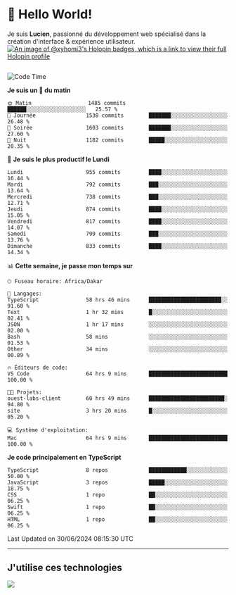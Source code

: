 # 👋 Hello World!

Je suis **Lucien**, passionné du développement web spécialisé dans la création d'interface & expérience utilisateur.
[![An image of @xyhomi3's Holopin badges, which is a link to view their full Holopin profile](https://holopin.me/xyhomi3)](https://holopin.io/@xyhomi3)

##

<!--START_SECTION:waka-->
![Code Time](http://img.shields.io/badge/Code%20Time-1%2C492%20hrs%2020%20mins-blue)

**Je suis un 🐤 du matin** 

```text
🌞 Matin                  1485 commits        ██████░░░░░░░░░░░░░░░░░░░   25.57 % 
🌆 Journée                1538 commits        ███████░░░░░░░░░░░░░░░░░░   26.48 % 
🌃 Soirée                 1603 commits        ███████░░░░░░░░░░░░░░░░░░   27.60 % 
🌙 Nuit                   1182 commits        █████░░░░░░░░░░░░░░░░░░░░   20.35 % 
```
📅 **Je suis le plus productif le Lundi** 

```text
Lundi                    955 commits         ████░░░░░░░░░░░░░░░░░░░░░   16.44 % 
Mardi                    792 commits         ███░░░░░░░░░░░░░░░░░░░░░░   13.64 % 
Mercredi                 738 commits         ███░░░░░░░░░░░░░░░░░░░░░░   12.71 % 
Jeudi                    874 commits         ████░░░░░░░░░░░░░░░░░░░░░   15.05 % 
Vendredi                 817 commits         ████░░░░░░░░░░░░░░░░░░░░░   14.07 % 
Samedi                   799 commits         ███░░░░░░░░░░░░░░░░░░░░░░   13.76 % 
Dimanche                 833 commits         ████░░░░░░░░░░░░░░░░░░░░░   14.34 % 
```


📊 **Cette semaine, je passe mon temps sur** 

```text
🕑︎ Fuseau horaire: Africa/Dakar

💬 Langages: 
TypeScript               58 hrs 46 mins      ███████████████████████░░   91.60 % 
Text                     1 hr 32 mins        █░░░░░░░░░░░░░░░░░░░░░░░░   02.41 % 
JSON                     1 hr 17 mins        ░░░░░░░░░░░░░░░░░░░░░░░░░   02.00 % 
Bash                     58 mins             ░░░░░░░░░░░░░░░░░░░░░░░░░   01.53 % 
Other                    34 mins             ░░░░░░░░░░░░░░░░░░░░░░░░░   00.89 % 

🔥 Éditeurs de code: 
VS Code                  64 hrs 9 mins       █████████████████████████   100.00 % 

🐱‍💻 Projets: 
ouest-labs-client        60 hrs 49 mins      ████████████████████████░   94.80 % 
site                     3 hrs 20 mins       █░░░░░░░░░░░░░░░░░░░░░░░░   05.20 % 

💻 Système d'exploitation: 
Mac                      64 hrs 9 mins       █████████████████████████   100.00 % 
```

**Je code principalement en TypeScript** 

```text
TypeScript               8 repos             ████████████░░░░░░░░░░░░░   50.00 % 
JavaScript               3 repos             █████░░░░░░░░░░░░░░░░░░░░   18.75 % 
CSS                      1 repo              ██░░░░░░░░░░░░░░░░░░░░░░░   06.25 % 
Swift                    1 repo              ██░░░░░░░░░░░░░░░░░░░░░░░   06.25 % 
HTML                     1 repo              ██░░░░░░░░░░░░░░░░░░░░░░░   06.25 % 
```




 Last Updated on 30/06/2024 08:15:30 UTC
<!--END_SECTION:waka-->
---

## J'utilise ces technologies

<p align="left">
  <a href="https://skillicons.dev">
    <img src="https://skillicons.dev/icons?i=ts,js,md,scss,tailwind,react,docker,express,astro,vite,nextjs,vercel,figma,ableton" />
  </a>
</p>

